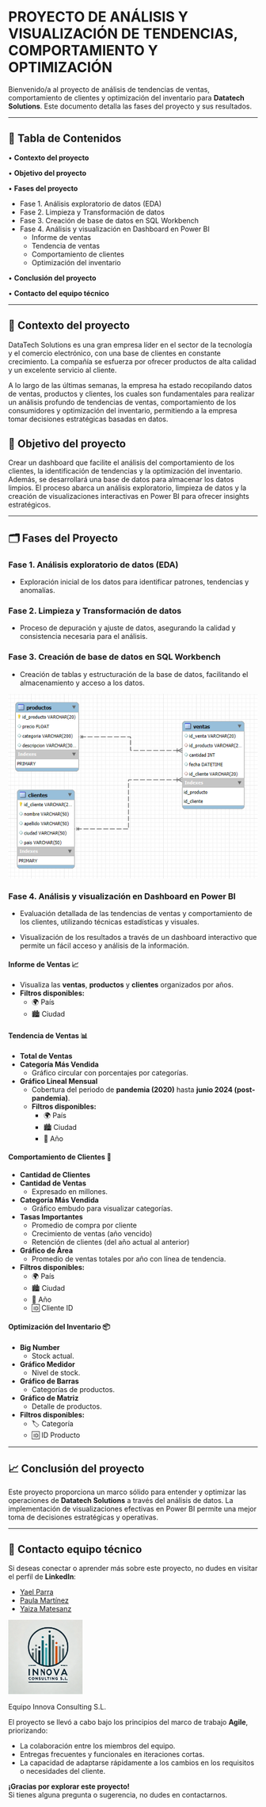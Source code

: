 # **PROYECTO DE ANÁLISIS Y VISUALIZACIÓN DE TENDENCIAS, COMPORTAMIENTO Y OPTIMIZACIÓN**

Bienvenido/a al proyecto de análisis de tendencias de ventas, comportamiento de clientes y optimización del inventario para **Datatech Solutions**. Este documento detalla las fases del proyecto y sus resultados.

---

## **📌 Tabla de Contenidos**

• **Contexto del proyecto**

• **Objetivo del proyecto**

• **Fases del proyecto**  
   * Fase 1. Análisis exploratorio de datos (EDA)  
   * Fase 2. Limpieza y Transformación de datos  
   * Fase 3. Creación de base de datos en SQL Workbench  
   * Fase 4. Análisis y visualización en Dashboard en Power BI  
     * Informe de ventas  
     * Tendencia de ventas  
     * Comportamiento de clientes  
     * Optimización del inventario  

• **Conclusión del proyecto**  

• **Contacto del equipo técnico** 

---

## **📄 Contexto del proyecto**

DataTech Solutions es una gran empresa líder en el sector de la tecnología y el comercio electrónico, con una base de clientes en constante crecimiento. La compañía se esfuerza por ofrecer productos de alta calidad y un excelente servicio al cliente.

A lo largo de las últimas semanas, la empresa ha estado recopilando datos de ventas, productos y clientes, los cuales son fundamentales para realizar un análisis profundo de tendencias de ventas, comportamiento de los consumidores y optimización del
inventario, permitiendo a la empresa tomar decisiones estratégicas basadas en datos.

## **🎯 Objetivo del proyecto**

Crear un dashboard que facilite el análisis del comportamiento de los clientes, la identificación de tendencias y la optimización del inventario. Además, se desarrollará una base de datos para almacenar los datos limpios. El proceso abarca un análisis exploratorio, limpieza de datos y la creación de visualizaciones interactivas en Power BI para ofrecer insights estratégicos.

---

## **🗂️ Fases del Proyecto**

### **Fase 1. Análisis exploratorio de datos (EDA)**

* Exploración inicial de los datos para identificar patrones, tendencias y anomalías.

### **Fase 2. Limpieza y Transformación de datos**

* Proceso de depuración y ajuste de datos, asegurando la calidad y consistencia necesaria para el análisis.

### **Fase 3. Creación de base de datos en SQL Workbench**

* Creación de tablas y estructuración de la base de datos, facilitando el almacenamiento y acceso a los datos.  
    
![BBDD relación tablas](https://github.com/Paulamc1695/adalab_data_analytics_proyectos/blob/main/modulo_4_visualizacion_datos_powerbi/image.png)

### **Fase 4. Análisis y visualización en Dashboard en Power BI**

* Evaluación detallada de las tendencias de ventas y comportamiento de los clientes, utilizando técnicas estadísticas y visuales.

* Visualización de los resultados a través de un dashboard interactivo que permite un fácil acceso y análisis de la información.

#### **Informe de Ventas 📈**

* Visualiza las **ventas**, **productos** y **clientes** organizados por años.  
* **Filtros disponibles:**  
  * 🌍 País  
  * 🏙️ Ciudad

#### **Tendencia de Ventas 📊**

* **Total de Ventas**  
* **Categoría Más Vendida**  
  * Gráfico circular con porcentajes por categorías.  
* **Gráfico Lineal Mensual**  
  * Cobertura del periodo de **pandemia (2020)** hasta **junio 2024 (post-pandemia)**.  
  * **Filtros disponibles:**  
    * 🌍 País  
    * 🏙️ Ciudad  
    * 📅 Año

#### **Comportamiento de Clientes 👥**

* **Cantidad de Clientes**  
* **Cantidad de Ventas**  
  * Expresado en millones.  
* **Categoría Más Vendida**  
  * Gráfico embudo para visualizar categorías.  
* **Tasas Importantes**  
  * Promedio de compra por cliente  
  * Crecimiento de ventas (año vencido)  
  * Retención de clientes (del año actual al anterior)  
* **Gráfico de Área**  
  * Promedio de ventas totales por año con línea de tendencia.  
* **Filtros disponibles:**  
  * 🌍 País  
  * 🏙️ Ciudad  
  * 📅 Año  
  * 🆔 Cliente ID

#### **Optimización del Inventario 📦**

* **Big Number**  
  * Stock actual.  
* **Gráfico Medidor**  
  * Nivel de stock.  
* **Gráfico de Barras**  
  * Categorías de productos.  
* **Gráfico de Matriz**  
  * Detalle de productos.  
* **Filtros disponibles:**  
  * 🏷️ Categoría  
  * 🆔 ID Producto

---

## **📈 Conclusión del proyecto**

Este proyecto proporciona un marco sólido para entender y optimizar las operaciones de **Datatech Solutions** a través del análisis de datos. La implementación de visualizaciones efectivas en Power BI permite una mejor toma de decisiones estratégicas y operativas.

---

## 📱 **Contacto equipo técnico**
Si deseas conectar o aprender más sobre este proyecto, no dudes en visitar el perfil de **LinkedIn**: 

- [Yael Parra](https://www.linkedin.com/in/yael-parra/)  
- [Paula Martínez](https://www.linkedin.com/in/paulamartinezcantero/)  
- [Yaiza Matesanz](https://www.linkedin.com/in/yaiza-matesanz-aviles/) 

<img src="https://raw.githubusercontent.com/Paulamc1695/adalab_data_analytics_proyectos/main/modulo_4_visualizacion_datos_powerbi/innova_consulting_circle_logo.png" alt="Innova Consulting Logo" style="width: 150px;"/>


Equipo Innova Consulting S.L.

El proyecto se llevó a cabo bajo los principios del marco de trabajo **Agile**, priorizando:  
- La colaboración entre los miembros del equipo.  
- Entregas frecuentes y funcionales en iteraciones cortas.  
- La capacidad de adaptarse rápidamente a los cambios en los requisitos o necesidades del cliente.  


**¡Gracias por explorar este proyecto!**  
Si tienes alguna pregunta o sugerencia, no dudes en contactarnos.
